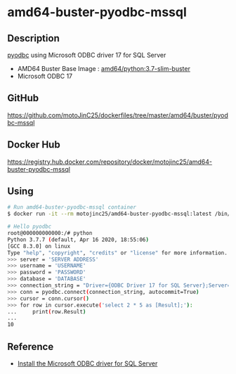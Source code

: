 # amd64-buster-pyodbc-mssql

## Description

[pyodbc](https://pypi.org/project/pyodbc/) using Microsoft ODBC driver 17 for SQL Server

- AMD64 Buster Base Image : [amd64/python:3.7-slim-buster](https://hub.docker.com/r/amd64/python)
- Microsoft ODBC 17

## GitHub

https://github.com/motoJinC25/dockerfiles/tree/master/amd64/buster/pyodbc-mssql

## Docker Hub

https://registry.hub.docker.com/repository/docker/motojinc25/amd64-buster-pyodbc-mssql

## Using

```bash
# Run amd64-buster-pyodbc-mssql container
$ docker run -it --rm motojinc25/amd64-buster-pyodbc-mssql:latest /bin/bash

# Hello pyodbc
root@000000000000:/# python
Python 3.7.7 (default, Apr 16 2020, 18:55:06)
[GCC 8.3.0] on linux
Type "help", "copyright", "credits" or "license" for more information.
>>> server = 'SERVER ADDRESS'
>>> username = 'USERNAME'
>>> password = 'PASSWORD'
>>> database = 'DATABASE'
>>> connection_string = "Driver={ODBC Driver 17 for SQL Server};Server=" + server + ";Database=" + database + ";UID=" + username + ";PWD=" + password + ";"
>>> conn = pyodbc.connect(connection_string, autocommit=True)
>>> cursor = conn.cursor()
>>> for row in cursor.execute('select 2 * 5 as [Result];'):
...     print(row.Result)
...
10
```

## Reference

- [Install the Microsoft ODBC driver for SQL Server](https://docs.microsoft.com/en-us/sql/connect/odbc/linux-mac/installing-the-microsoft-odbc-driver-for-sql-server)
